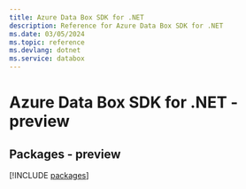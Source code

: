 ```yaml
---
title: Azure Data Box SDK for .NET
description: Reference for Azure Data Box SDK for .NET
ms.date: 03/05/2024
ms.topic: reference
ms.devlang: dotnet
ms.service: databox
---
```

# Azure Data Box SDK for .NET - preview
## Packages - preview
[!INCLUDE [packages](data-box-index.md)]